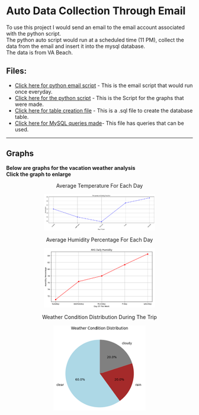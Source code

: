 # Auto Data Collection Through Email

To use this project I would send an email to the email account associated with the python script.  
The python auto script would run at a scheduled time (11 PM), collect the data from the email and insert it into the mysql database.  
The data is from VA Beach.

## Files:
- [Click here for python email script](https://github.com/RohrbachMatthew/Vacation_Weather/blob/main/weather_email_auto_python/main.py) - This is the email script that would run once everyday.
- [Click here for the python script](https://github.com/RohrbachMatthew/Vacation_Weather/blob/main/weather_email_auto_python/main.py) - This is the Script for the graphs that were made.
- [Click here for table creation file](https://github.com/RohrbachMatthew/Vacation_Weather/blob/main/create_table_and_index.sql) - This is a .sql file to create the database table.
- [Click here for MySQL queries made](https://github.com/RohrbachMatthew/Vacation_Weather/blob/main/avg_day_temp.sql)- This file has queries that can be used.

---
## Graphs
**Below are graphs for the vacation weather analysis**  
**Click the graph to enlarge**
<p align='center'>Average Temperature For Each Day</p>
<p align='center'>
<img src="https://github.com/RohrbachMatthew/Vacation_Weather/blob/main/img/AvgTempGraph.png" alt="avg temp graph" width=300>
</p>

<p align='center'> Average Humidity Percentage For Each Day
</p>
<p align='center'>
<img src="https://github.com/RohrbachMatthew/Vacation_Weather/blob/main/img/AvgDailyHumidity.png" alt="avg humidity graph" width=300>
</p>

<p align='center'> Weather Condition Distribution During The Trip </p>
<p align='center'><img src="https://github.com/RohrbachMatthew/Vacation_Weather/blob/main/img/weather_conditions.png" alt="weather conditions" width=250></p>
